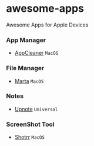 # awesome-apps
Awesome Apps for Apple Devices

### App Manager
- [AppCleaner](https://freemacsoft.net/appcleaner/) `MacOS`

### File Manager
- [Marta](https://marta.sh) `MacOS`

### Notes
- [Upnote](https://getupnote.com) `Universal`

### ScreenShot Tool
- [Shotrr](https://shottr.cc) `MacOS`
